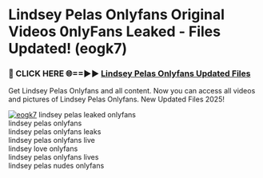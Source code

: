 # Lindsey Pelas Onlyfans Original Videos 0nlyFans Leaked - Files Updated! (eogk7)

<h3>🔴 CLICK HERE 🌐==►► <a href="https://tinyurl.com/4seja8ks" rel="nofollow">Lindsey Pelas Onlyfans Updated Files</a></h3>

Get Lindsey Pelas Onlyfans and all content. Now you can access all videos and pictures of Lindsey Pelas Onlyfans. New Updated Files 2025!

[![eogk7](https://i.imgur.com/EWjZXRe.gif)](https://tinyurl.com/4seja8ks)
lindsey pelas leaked onlyfans<br>
lindsey pelas onlyfans<br>
lindsey pelas onlyfans leaks<br>
lindsey pelas onlyfans live<br>
lindsey love onlyfans<br>
lindsey pelas onlyfans lives<br>
lindsey pelas nudes onlyfans